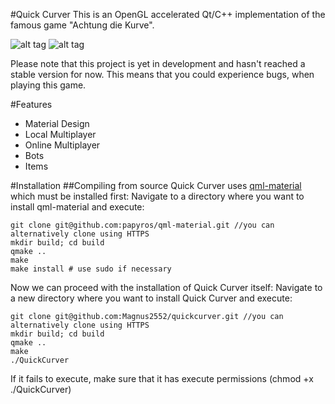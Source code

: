 #Quick Curver
This is an OpenGL accelerated Qt/C++ implementation of the famous game "Achtung die Kurve".

![alt tag](http://i.imgur.com/HTNalqO.png)
![alt tag](http://i.imgur.com/UAROtaY.png)

Please note that this project is yet in development and hasn't reached a stable version for now. This means that you could experience bugs, when playing this game.

#Features
* Material Design
* Local Multiplayer
* Online Multiplayer
* Bots
* Items


#Installation
##Compiling from source
Quick Curver uses [qml-material](https://github.com/papyros/qml-material) which must be installed first:
Navigate to a directory where you want to install qml-material and execute:
```{r, engine='bash', count_lines}
git clone git@github.com:papyros/qml-material.git //you can alternatively clone using HTTPS
mkdir build; cd build
qmake ..
make
make install # use sudo if necessary
```
Now we can proceed with the installation of Quick Curver itself:
Navigate to a new directory where you want to install Quick Curver and execute:
```{r, engine='bash', count_lines}
git clone git@github.com:Magnus2552/quickcurver.git //you can alternatively clone using HTTPS
mkdir build; cd build
qmake ..
make
./QuickCurver
```

If it fails to execute, make sure that it has execute permissions (chmod +x ./QuickCurver)